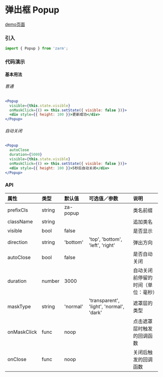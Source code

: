 # 弹出框 Popup

[demo页面](https://zhongantecheng.github.io/zarm/#/popup)

### 引入

```js
import { Popup } from 'zarm';
```

### 代码演示

#### 基本用法

###### 普通
```jsx
<Popup
  visible={this.state.visible}
  onMaskClick={() => this.setState({ visible: false })}>
  <div style={{ height: 100 }}>更新成功</div>
</Popup>
```

###### 自动关闭
```jsx
<Popup
  autoClose
  duration={5000}
  visible={this.state.visible}
  onMaskClick={() => this.setState({ visible: false })}>
  <div style={{ height: 100 }}>5秒后自动关闭</div>
</Popup>
```

### API

| 属性 | 类型 | 默认值 | 可选值／参数 | 说明 |
| :--- | :--- | :--- | :--- | :--- |
| prefixCls | string | za-popup | | 类名前缀 |
| className | string | | | 追加类名 |
| visible | bool | false | | 是否显示 |
| direction | string | 'bottom' | 'top', 'bottom', 'left', 'right' | 弹出方向 |
| autoClose | bool | false | | 是否自动关闭 |
| duration | number | 3000 | | 自动关闭前停留的时间（单位：毫秒） |
| maskType | string | 'normal' | 'transparent', 'light', 'normal', 'dark' | 遮罩层的类型 |
| onMaskClick | func | noop | | 点击遮罩层时触发的回调函数 |
| onClose | func | noop | | 关闭后触发的回调函数 |



